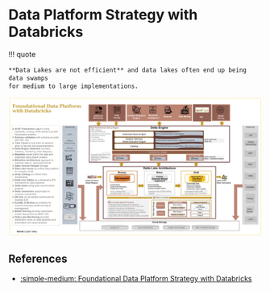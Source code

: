 # Data Platform Strategy with Databricks

!!! quote

    **Data Lakes are not efficient** and data lakes often end up being data swamps
    for medium to large implementations.

![Data Platform Strategy with Databricks](img/data-platform-with-databricks.png)

## References

- [:simple-medium: Foundational Data Platform Strategy with Databricks](https://medium.com/@vijay.polsani/foundational-data-platform-strategy-with-databricks-1557616a0c9c)
